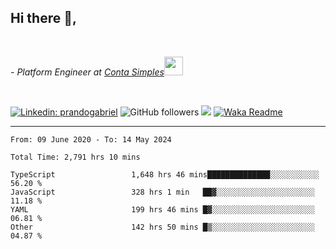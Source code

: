 <h2>Hi there  👋,</h2> </br>

<p><em>- Platform Engineer at <a href="https://contasimples.com">Conta Simples</a><img src="https://media.giphy.com/media/WUlplcMpOCEmTGBtBW/giphy.gif" width="30"> 
</em></p></br>


[![Linkedin: prandogabriel](https://img.shields.io/badge/-prandogabriel-blue?style=flat-square&logo=Linkedin&logoColor=white&link=https://www.linkedin.com/in/prandogabriel/)](https://www.linkedin.com/in/prandogabriel)
![GitHub followers](https://img.shields.io/github/followers/prandogabriel?label=Follow&style=social)
![](https://visitor-badge.glitch.me/badge?page_id=prandogabriel.prandogabriel)
[![Waka Readme](https://github.com/prandogabriel/prandogabriel/actions/workflows/update-stats.yml.yml/badge.svg)](https://github.com/prandogabriel/prandogabriel/actions/workflows/update-stats.yml.yml)

---

<!--START_SECTION:waka-->

```golang
From: 09 June 2020 - To: 14 May 2024

Total Time: 2,791 hrs 10 mins

TypeScript                 1,648 hrs 46 mins██████████████░░░░░░░░░░░   56.20 %
JavaScript                 328 hrs 1 min   ██▓░░░░░░░░░░░░░░░░░░░░░░   11.18 %
YAML                       199 hrs 46 mins █▓░░░░░░░░░░░░░░░░░░░░░░░   06.81 %
Other                      142 hrs 50 mins █▒░░░░░░░░░░░░░░░░░░░░░░░   04.87 %
```

<!--END_SECTION:waka-->
